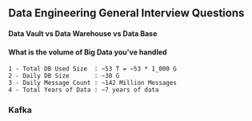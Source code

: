 ## Data Engineering General Interview Questions

#### Data Vault vs Data Warehouse vs Data Base

#### What is the volume of Big Data you've handled
```
1 - Total DB Used Size  : ~53 T = ~53 * 1_000 G
2 - Daily DB Size       : ~30 G
3 - Daily Message Count : ~142 Million Messages
4 - Total Years of Data : ~7 years of data
```

### Kafka 